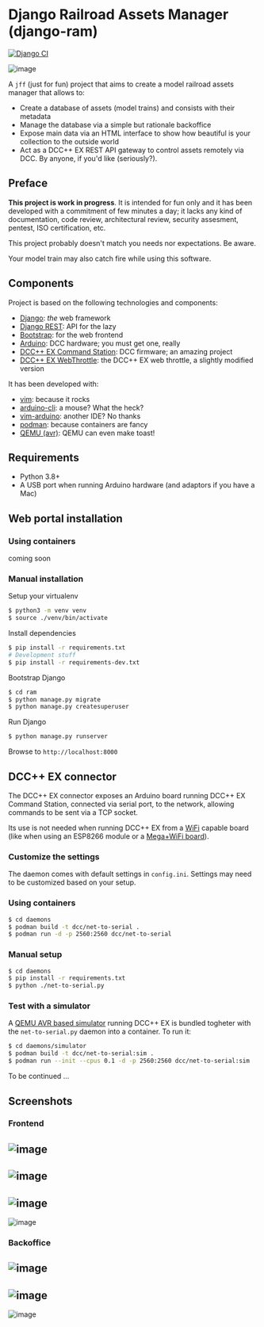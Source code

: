 # Django Railroad Assets Manager (django-ram)

[![Django CI](https://github.com/daniviga/django-rma/actions/workflows/django.yml/badge.svg)](https://github.com/daniviga/django-rma/actions/workflows/django.yml)

![image](https://user-images.githubusercontent.com/1818657/175789825-9a03f0ff-a95e-42a2-9611-e14d2817e22f.png)


A `jff` (just for fun) project that aims to create a
model railroad assets manager that allows to:

- Create a database of assets (model trains) and consists with their metadata
- Manage the database via a simple but rationale backoffice
- Expose main data via an HTML interface to show how beautiful is your collection
  to the outside world
- Act as a DCC++ EX REST API gateway to control assets remotely via DCC.
  By anyone, if you'd like (seriously?).

## Preface

**This project is work in progress**. It is intended for fun only and
it has been developed with a commitment of few minutes a day;
it lacks any kind of documentation, code review, architectural review,
security assesment, pentest, ISO certification, etc.

This project probably doesn't match you needs nor expectations. Be aware.

Your model train may also catch fire while using this software.

## Components

Project is based on the following technologies and components:

- [Django](https://www.djangoproject.com/): *the* web framework
- [Django REST](https://www.django-rest-framework.org/): API for the lazy
- [Bootstrap](https://getbootstrap.com/): for the web frontend
- [Arduino](https://arduino.cc): DCC hardware; you must get one, really
- [DCC++ EX Command Station](https://dcc-ex.com/): DCC firmware; an amazing project
- [DCC++ EX WebThrottle](https://github.com/DCC-EX/WebThrottle-EX): the DCC++ EX web throttle, a slightly modified version

It has been developed with:

- [vim](https://www.vim.org/): because it rocks
- [arduino-cli](https://github.com/arduino/arduino-cli/): a mouse? What the heck?
- [vim-arduino](https://github.com/stevearc/vim-arduino): another IDE? No thanks
- [podman](https://podman.io/): because containers are fancy
- [QEMU (avr)](https://qemu-project.gitlab.io/qemu/system/target-avr.html): QEMU can even make toast!


## Requirements

- Python 3.8+
- A USB port when running Arduino hardware (and adaptors if you have a Mac)

## Web portal installation

### Using containers

coming soon

### Manual installation

Setup your virtualenv

```bash
$ python3 -m venv venv
$ source ./venv/bin/activate
```

Install dependencies

```bash
$ pip install -r requirements.txt
# Development stuff
$ pip install -r requirements-dev.txt
```

Bootstrap Django

```bash
$ cd ram
$ python manage.py migrate
$ python manage.py createsuperuser
```

Run Django

```bash
$ python manage.py runserver
```

Browse to `http://localhost:8000`


## DCC++ EX connector

The DCC++ EX connector exposes an Arduino board running DCC++ EX Command Station,
connected via serial port, to the network, allowing commands to be sent via a
TCP socket.

Its use is not needed when running DCC++ EX from a [WiFi](https://dcc-ex.com/get-started/wifi-setup.html) capable board (like when
using an ESP8266 module or a [Mega+WiFi board](https://dcc-ex.com/advanced-setup/supported-microcontrollers/wifi-mega.html)).

### Customize the settings

The daemon comes with default settings in `config.ini`.
Settings may need to be customized based on your setup.


### Using containers

```bash
$ cd daemons
$ podman build -t dcc/net-to-serial .
$ podman run -d -p 2560:2560 dcc/net-to-serial
```

### Manual setup

```bash
$ cd daemons
$ pip install -r requirements.txt
$ python ./net-to-serial.py
```

### Test with a simulator

A [QEMU AVR based simulator](daemons/simulator/README.md) running DCC++ EX is bundled togheter with the `net-to-serial.py`
daemon into a container. To run it:

```bash
$ cd daemons/simulator
$ podman build -t dcc/net-to-serial:sim .
$ podman run --init --cpus 0.1 -d -p 2560:2560 dcc/net-to-serial:sim
```

To be continued ...

## Screenshots

### Frontend

![image](https://user-images.githubusercontent.com/1818657/175789897-9ec4a9bb-9c65-48ef-9b57-ae94e094e6a7.png)
---
![image](https://user-images.githubusercontent.com/1818657/175789901-ef50acd7-8c05-4788-92a2-1bb1280d598c.png)
---
![image](https://user-images.githubusercontent.com/1818657/175790004-18926d23-28f9-45bb-b279-6c26575ae3a5.png)
---
![image](https://user-images.githubusercontent.com/1818657/175790008-62eea2cc-1c41-42df-9026-4cf6e8ef712c.png)


### Backoffice

![image](https://user-images.githubusercontent.com/1818657/175789937-3e4970a2-b37d-44c3-8605-62dabe209c65.png)
---
![image](https://user-images.githubusercontent.com/1818657/175789946-d7ce882c-1ba6-49b2-8e0a-1144e5c6bc35.png)
---
![image](https://user-images.githubusercontent.com/1818657/175789954-0735a4ea-bcaf-4a45-adbc-64105091b051.png)






